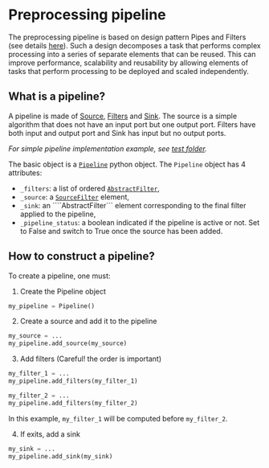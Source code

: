 # Preprocessing pipeline 

The preprocessing pipeline is based on design pattern Pipes and Filters (see details [here](https://docs.microsoft.com/fr-fr/azure/architecture/patterns/pipes-and-filters)). Such a design decomposes a task that performs complex processing into a series of separate elements that can be reused. This can improve performance, scalability and reusability by allowing elements of tasks that perform processing to be deployed and scaled independently.

## What is a pipeline?
A pipeline is made of [Source](docs/pipeline_preprocessing/source.md), [Filters](docs/pipeline_preprocessing/filters.md) and [Sink](docs/pipeline_preprocessing/sink.md). The source is a simple algorithm that does not have an input port but one output port. Filters have both input and output port and Sink has input but no output ports. 


*For simple pipeline implementation example, see [test folder](tests/unit/test_pipeline.py).*

The basic object is a [```Pipeline```](src/filters/pipeline.py) python object. The ```Pipeline``` object has 4 attributes:
- ```_filters```: a list of ordered [```AbstractFilter```](src/filters/abstract_filter.py),
- ```_source```: a [```SourceFilter```](src/filters/abstract_filter.py) element,
- ```_sink```: an ````AbstractFilter``` element corresponding to the final filter applied to the pipeline,
- ```_pipeline_status```: a boolean indicated if the pipeline is active or not. Set to False and switch to True once the source has been added.

## How to construct a pipeline?

To create a pipeline, one must:
1. Create the Pipeline object
```python
my_pipeline = Pipeline()
```

2. Create a source and add it to the pipeline
```python
my_source = ...
my_pipeline.add_source(my_source)
```

3. Add filters (Careful! the order is important)
```python
my_filter_1 = ...
my_pipeline.add_filters(my_filter_1)

my_filter_2 = ...
my_pipeline.add_filters(my_filter_2)
```
In this example, ```my_filter_1``` will be computed before ```my_filter_2```.

4. If exits, add a sink
```python
my_sink = ...
my_pipeline.add_sink(my_sink)
```